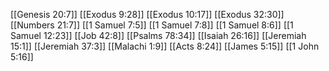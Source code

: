 [[Genesis 20:7]]
[[Exodus 9:28]]
[[Exodus 10:17]]
[[Exodus 32:30]]
[[Numbers 21:7]]
[[1 Samuel 7:5]]
[[1 Samuel 7:8]]
[[1 Samuel 8:6]]
[[1 Samuel 12:23]]
[[Job 42:8]]
[[Psalms 78:34]]
[[Isaiah 26:16]]
[[Jeremiah 15:1]]
[[Jeremiah 37:3]]
[[Malachi 1:9]]
[[Acts 8:24]]
[[James 5:15]]
[[1 John 5:16]]
